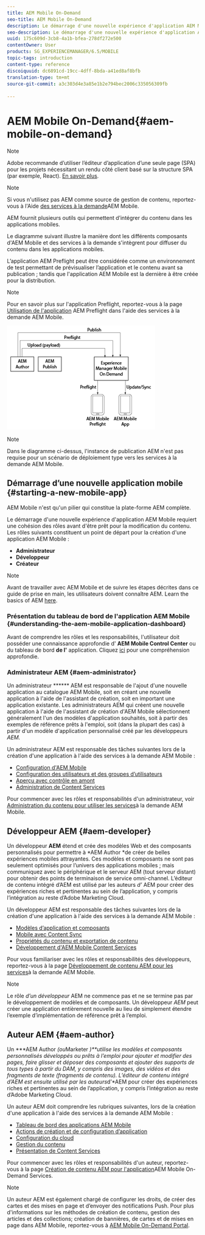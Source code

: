 ```yaml
---
title: AEM Mobile On-Demand
seo-title: AEM Mobile On-Demand
description: Le démarrage d'une nouvelle expérience d'application AEM Mobile requiert une cohésion des rôles avant d'être prêt pour la modification du contenu. Suivez cette page pour commencer à utiliser les services à la demande AEM Mobile.
seo-description: Le démarrage d'une nouvelle expérience d'application AEM Mobile requiert une cohésion des rôles avant d'être prêt pour la modification du contenu. Suivez cette page pour commencer à utiliser les services à la demande AEM Mobile.
uuid: 175c609d-3cb8-4a1b-bfea-278df272e500
contentOwner: User
products: SG_EXPERIENCEMANAGER/6.5/MOBILE
topic-tags: introduction
content-type: reference
discoiquuid: dc6891cd-19cc-4dff-8bda-a41ed8af8bfb
translation-type: tm+mt
source-git-commit: a3c303d4e3a85e1b2e794bec2006c335056309fb

---
```



# AEM Mobile On-Demand{#aem-mobile-on-demand}

>[!NOTE]
>
>Adobe recommande d’utiliser l’éditeur d’application d’une seule page (SPA) pour les projets nécessitant un rendu côté client basé sur la structure SPA (par exemple, React). [En savoir plus](/help/sites-developing/spa-overview.md).

>[!NOTE]
>
>Si vous n&#39;utilisez pas AEM comme source de gestion de contenu, reportez-vous à l&#39;Aide [des services à la demande](https://helpx.adobe.com/digital-publishing-solution/topics.html)AEM Mobile.

AEM fournit plusieurs outils qui permettent d’intégrer du contenu dans les applications mobiles.

Le diagramme suivant illustre la manière dont les différents composants d&#39;AEM Mobile et des services à la demande s&#39;intègrent pour diffuser du contenu dans les applications mobiles.

L’application AEM Preflight peut être considérée comme un environnement de test permettant de prévisualiser l’application et le contenu avant sa publication ; tandis que l&#39;application AEM Mobile est la dernière à être créée pour la distribution.

>[!NOTE]
>
>Pour en savoir plus sur l&#39;application Preflight, reportez-vous à la page [Utilisation de l&#39;application](https://helpx.adobe.com/digital-publishing-solution/help/preflight-app.html) AEM Preflight dans l&#39;aide des services à la demande AEM Mobile.

![chlimage_1-171](assets/chlimage_1-171.png)

>[!NOTE]
>
>Dans le diagramme ci-dessus, l&#39;instance de publication AEM n&#39;est pas requise pour un scénario de déploiement type vers les services à la demande AEM Mobile.

## Démarrage d’une nouvelle application mobile {#starting-a-new-mobile-app}

AEM Mobile n&#39;est qu&#39;un pilier qui constitue la plate-forme AEM complète.

Le démarrage d&#39;une nouvelle expérience d&#39;application AEM Mobile requiert une cohésion des rôles avant d&#39;être prêt pour la modification du contenu. Les rôles suivants constituent un point de départ pour la création d&#39;une application AEM Mobile :

* **Administrateur**
* **Développeur**
* **Créateur**

>[!NOTE]
>
>Avant de travailler avec AEM Mobile et de suivre les étapes décrites dans ce guide de prise en main, les utilisateurs doivent connaître AEM. Learn the basics of AEM [here](/help/sites-deploying/deploy.md).

### Présentation du tableau de bord de l&#39;application AEM Mobile {#understanding-the-aem-mobile-application-dashboard}

Avant de comprendre les rôles et les responsabilités, l&#39;utilisateur doit posséder une connaissance approfondie d&#39; **AEM Mobile Control Center** ou du tableau de bord **de l&#39;** application. Cliquez [ici](/help/mobile/mobile-apps-ondemand-application-dashboard.md) pour une compréhension approfondie.

### Administrateur AEM {#aem-administrator}

Un administrateur ****** AEM est responsable de l&#39;ajout d&#39;une nouvelle application au catalogue AEM Mobile, soit en créant une nouvelle application à l&#39;aide de l&#39;assistant de création, soit en important une application existante. Les administrateurs AEM qui créent une nouvelle application à l&#39;aide de l&#39;assistant *de* création d&#39;AEM Mobile sélectionnent généralement l&#39;un des modèles d&#39;application souhaités, soit à partir des exemples de référence prêts à l&#39;emploi, soit (dans la plupart des cas) à partir d&#39;un modèle d&#39;application personnalisé créé par les développeurs *AEM.*

Un administrateur AEM est responsable des tâches suivantes lors de la création d&#39;une application à l&#39;aide des services à la demande AEM Mobile :

* [Configuration d&#39;AEM Mobile](/help/mobile/aem-mobile-setup.md)
* [Configuration des utilisateurs et des groupes d’utilisateurs](/help/mobile/aem-mobile-configure-users.md)
* [Aperçu avec contrôle en amont](/help/mobile/aem-mobile-manage-ondemand-services.md)
* [Administration de Content Services](/help/mobile/developing-content-services.md)

Pour commencer avec les rôles et responsabilités d&#39;un administrateur, voir [Administration du contenu pour utiliser les services](/help/mobile/aem-mobile.md)à la demande AEM Mobile.

## Développeur AEM {#aem-developer}

Un développeur **AEM** étend et crée des modèles Web et des composants personnalisés pour permettre à *AEM Author *de créer de belles expériences mobiles attrayantes. Ces modèles et composants ne sont pas seulement optimisés pour l’univers des applications mobiles ; mais communiquez avec le périphérique et le serveur AEM (tout serveur distant) pour obtenir des points de terminaison de service omni-channel. L’éditeur de contenu intégré d’AEM est utilisé par les auteurs *d’* AEM pour créer des expériences riches et pertinentes au sein de l’application, y compris l’intégration au reste d’Adobe Marketing Cloud.

Un développeur AEM est responsable des tâches suivantes lors de la création d&#39;une application à l&#39;aide des services à la demande AEM Mobile :

* [Modèles d’application et composants](/help/mobile/app-templates-and-components1.md)
* [Mobile avec Content Sync](/help/mobile/mobile-ondemand-contentsync.md)
* [Propriétés du contenu et exportation de contenu](/help/mobile/on-demand-content-properties-exporting.md)
* [Développement d&#39;AEM Mobile Content Services](//help/mobile/developing-content-services.md)

Pour vous familiariser avec les rôles et responsabilités des développeurs, reportez-vous à la page [Développement de contenu AEM pour les services](/help/mobile/aem-mobile-on-demand.md)à la demande AEM Mobile.

>[!NOTE]
>
>Le rôle *d’un développeur* AEM ne commence pas et ne se termine pas par le développement de modèles et de composants. Un développeur *AEM* peut créer une application entièrement nouvelle au lieu de simplement étendre l’exemple d’implémentation de référence prêt à l’emploi.

## Auteur AEM {#aem-author}

Un ***AEM Author *(ou*Marketer *)**utilise les modèles et composants personnalisés développés ou prêts à l’emploi pour ajouter et modifier des pages, faire glisser et déposer des composants et ajouter des supports de tous types à partir du DAM, y compris des images, des vidéos et des fragments de texte (fragments de contenu). L’éditeur de contenu intégré d’AEM est ensuite utilisé par les auteurs*d’*AEM pour créer des expériences riches et pertinentes au sein de l’application, y compris l’intégration au reste d’Adobe Marketing Cloud.

Un auteur AEM doit comprendre les rubriques suivantes, lors de la création d&#39;une application à l&#39;aide des services à la demande AEM Mobile :

* [Tableau de bord des applications AEM Mobile](/help/mobile/mobile-apps-ondemand-application-dashboard.md)
* [Actions de création et de configuration d’application](/help/mobile/mobile-apps-ondemand-application-create-configure-action.md)
* [Configuration du cloud](/help/mobile/mobile-on-demand-associating-an-on-demand-app-to-cloud-configuration.md)
* [Gestion du contenu](/help/mobile/mobile-apps-ondemand-manage-content-ondemand.md)
* [Présentation de Content Services](/help/mobile/develop-content-as-a-service.md)

Pour commencer avec les rôles et responsabilités d&#39;un auteur, reportez-vous à la page [Création de contenu AEM pour l&#39;application](/help/mobile/mobile-apps-ondemand.md)AEM Mobile On-Demand Services.

>[!NOTE]
>
>Un auteur AEM est également chargé de configurer les droits, de créer des cartes et des mises en page et d’envoyer des notifications Push. Pour plus d&#39;informations sur les méthodes de création de contenu, gestion des articles et des collections; création de bannières, de cartes et de mises en page dans AEM Mobile, reportez-vous à [AEM Mobile On-Demand Portal](https://helpx.adobe.com/digital-publishing-solution/topics.html#dynamicpod_reference_2).

